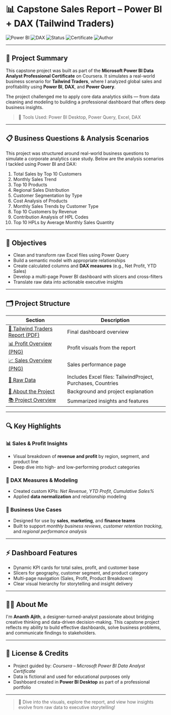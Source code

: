# 📊 Capstone Sales Report – Power BI + DAX (Tailwind Traders)

![Power BI](https://img.shields.io/badge/Visualization-Power%20BI-yellow?logo=powerbi&logoColor=white)
![DAX](https://img.shields.io/badge/DAX-Measures-success)
![Status](https://img.shields.io/badge/Project-Completed-brightgreen)
![Certificate](https://img.shields.io/badge/Coursera-Microsoft%20Power%20BI%20Capstone-blue)
![Author](https://img.shields.io/badge/Built%20by-Ananth%20Ajith-lightgrey)

---

## 🧠 Project Summary

This capstone project was built as part of the **Microsoft Power BI Data Analyst Professional Certificate** on Coursera. It simulates a real-world business scenario for **Tailwind Traders**, where I analyzed global sales and profitability using **Power BI**, **DAX**, and **Power Query**.

The project challenged me to apply core data analytics skills — from data cleaning and modeling to building a professional dashboard that offers deep business insights.

> 📌 Tools Used: Power BI Desktop, Power Query, Excel, DAX

---

## 📋 Business Questions & Analysis Scenarios

This project was structured around real-world business questions to simulate a corporate analytics case study. Below are the analysis scenarios I tackled using Power BI and DAX:

1. Total Sales by Top 10 Customers  
2. Monthly Sales Trend  
3. Top 10 Products  
4. Regional Sales Distribution  
5. Customer Segmentation by Type  
6. Cost Analysis of Products  
7. Monthly Sales Trends by Customer Type  
8. Top 10 Customers by Revenue  
9. Contribution Analysis of HPL Codes  
10. Top 10 HPLs by Average Monthly Sales Quantity  

---

## 🎯 Objectives

- Clean and transform raw Excel files using Power Query
- Build a semantic model with appropriate relationships
- Create calculated columns and **DAX measures** (e.g., Net Profit, YTD Sales)
- Develop a multi-page Power BI dashboard with slicers and cross-filters
- Translate raw data into actionable executive insights

---

## 🗂️ Project Structure

| Section | Description |
|---------|-------------|
| [📄 Tailwind Traders Report (PDF)](./Dashboard/Tailwind%20Traders%20Report.pdf) | Final dashboard overview |
| [📊 Profit Overview (PNG)](./Report/Profit_Overview.png) | Profit visuals from the report |
| [📈 Sales Overview (PNG)](./Report/Sales_Overview.png) | Sales performance page |
| [📂 Raw Data](./Data) | Includes Excel files: TailwindProject, Purchases, Countries |
| [📘 About the Project](./Docs/About-Project.pdf) | Background and project explanation |
| [📚 Project Overview](./Docs/Overview.pdf) | Summarized insights and features |

---

## 🔍 Key Highlights

### 📊 Sales & Profit Insights
- Visual breakdown of **revenue and profit** by region, segment, and product line
- Deep dive into high- and low-performing product categories

### 🧮 DAX Measures & Modeling
- Created custom KPIs: *Net Revenue*, *YTD Profit*, *Cumulative Sales%*
- Applied **data normalization** and relationship modeling

### 🧠 Business Use Cases
- Designed for use by **sales**, **marketing**, and **finance teams**
- Built to support *monthly business reviews*, *customer retention tracking*, and *regional performance analysis*

---

## ⚡ Dashboard Features

- Dynamic KPI cards for total sales, profit, and customer base
- Slicers for geography, customer segment, and product category
- Multi-page navigation (Sales, Profit, Product Breakdown)
- Clear visual hierarchy for storytelling and insight delivery

---

## 🙋‍♂️ About Me

I'm **Ananth Ajith**, a designer-turned-analyst passionate about bridging creative thinking and data-driven decision-making. This capstone project reflects my ability to build effective dashboards, solve business problems, and communicate findings to stakeholders.

---

## 📄 License & Credits

- Project guided by: *Coursera – Microsoft Power BI Data Analyst Certificate*
- Data is fictional and used for educational purposes only
- Dashboard created in **Power BI Desktop** as part of a professional portfolio

---

> 🚀 Dive into the visuals, explore the report, and view how insights evolve from raw data to executive storytelling!

